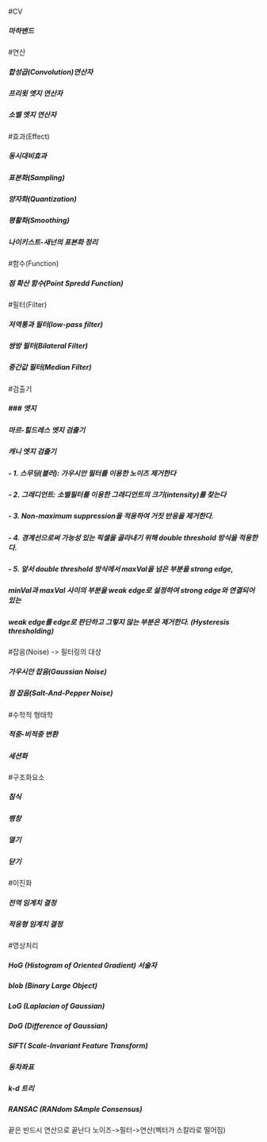 #CV
##### 마하밴드

#연산
##### 합성곱(Convolution)연산자
##### 프리윗 엣지 연산자
##### 소벨 엣지 연산자

#효과(Effect)
##### 동시대비효과
##### 표본화(Sampling)
##### 양자화(Quantization)
##### 평활화(Smoothing)
##### 나이키스트-새넌의 표뵨화 정리

#함수(Function)
##### 점 확산 함수(Point Spredd Function)

#필터(Filter)
##### 저역통과 필터(low-pass filter)
##### 쌍방 필터(Bilateral Filter)
##### 중간값 필터(Median Filter)

#검출기
##### ### 엣지 
##### 마르-힐드레스 엣지 검출기
##### 캐니 엣지 검출기
##### - 1. 스무딩(블러): 가우시안 필터를 이용한 노이즈 제거한다
##### - 2. 그레디언트: 소벨필터를 이용한 그래디언트의 크기(intensity)를 찾는다

##### - 3. Non-maximum suppression을 적용하여 거짓 반응을 제거한다.
##### - 4. 경계선으로써 가능성 있는 픽셀을 골라내기 위해 double threshold 방식을 적용한다.
##### - 5. 앞서 double threshold 방식에서 maxVal을 넘은 부분을 strong edge,
##### minVal과 maxVal 사이의 부분을 weak edge로 설정하여 strong edge와 연결되어 있는 
##### weak edge를 edge로 판단하고 그렇지 않는 부분은 제거한다. (Hysteresis thresholding)


#잡음(Noise) -> 필터링의 대상
##### 가우시안 잡음(Gaussian Noise)
##### 점 잡음(Salt-And-Pepper Noise)

#수학적 형태학
##### 적중-비적중 변환
##### 세션화

#구조화요소
##### 침식
##### 팽창
##### 열기
##### 닫기

#이진화
##### 전역 임계치 결정
##### 적응형 임계치 결정

#영상처리
##### HoG (Histogram of Oriented Gradient) 서술자
##### blob (Binary Large Object)
##### LoG (Laplacian of Gaussian)
##### DoG (Difference of Gaussian)
##### SIFT( Scale-Invariant Feature Transform)
##### 동차좌표
##### k-d 트리
##### RANSAC (RANdom SAmple Consensus)

끝은 반드시 연산으로 끝난다
노이즈->필터->연산(벡터가 스칼라로 떨어짐)

